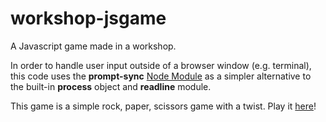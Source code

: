 # workshop-jsgame

A Javascript game made in a workshop.

In order to handle user input outside of a browser window (e.g. terminal), this code uses the **prompt-sync** [Node Module](https://github.com/heapwolf/prompt-sync) as a simpler alternative to the built-in **process** object and **readline** module.

This game is a simple rock, paper, scissors game with a twist. Play it [here](https://jorgebaptista.github.io/workshop-jsgame/rps-game/index.html)!
